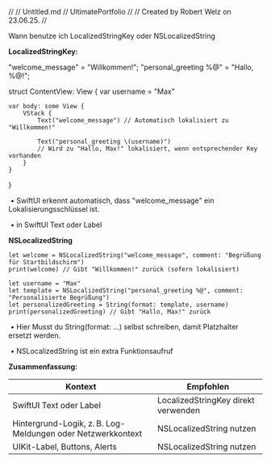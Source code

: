 //
//  Untitled.md
//  UltimatePortfolio
//
//  Created by Robert Welz on 23.06.25.
//

Wann benutze ich LocalizedStringKey oder NSLocalizedString 

**LocalizedStringKey:**

"welcome_message" = "Willkommen!";
"personal_greeting %@" = "Hallo, %@!";



struct ContentView: View {
    var username = "Max"

    var body: some View {
        VStack {
            Text("welcome_message") // Automatisch lokalisiert zu "Willkommen!"
            
            Text("personal_greeting \(username)") 
            // Wird zu "Hallo, Max!" lokalisiert, wenn entsprechender Key vorhanden
        }
    }
}

​	•	SwiftUI erkennt automatisch, dass "welcome_message" ein Lokalisierungsschlüssel ist.

​	•	in SwiftUI Text oder Label



**NSLocalizedString**

	let welcome = NSLocalizedString("welcome_message", comment: "Begrüßung für Startbildschirm")
	print(welcome) // Gibt "Willkommen!" zurück (sofern lokalisiert)
	
	let username = "Max"
	let template = NSLocalizedString("personal_greeting %@", comment: "Personalisierte Begrüßung")
	let personalizedGreeting = String(format: template, username)
	print(personalizedGreeting) // Gibt "Hallo, Max!" zurück


​	•	Hier Musst du String(format: ...) selbst schreiben, damit Platzhalter ersetzt werden.

​	•	NSLocalizedString  ist ein extra Funktionsaufruf

**Zusammenfassung:**

| **Kontext**                                                 | Empfohlen                           |
| ----------------------------------------------------------- | ----------------------------------- |
| SwiftUI Text oder Label                                     | LocalizedStringKey direkt verwenden |
| Hintergrund-Logik, z. B. Log-Meldungen oder Netzwerkkontext | NSLocalizedString nutzen            |
| UIKit-Label, Buttons, Alerts                                | NSLocalizedString nutzen            |



